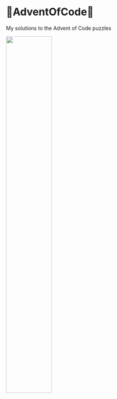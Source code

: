 # 🎅AdventOfCode🧝
My solutions to the Advent of Code puzzles

<img src="https://github.com/Patch4Code/AdventOfCode/assets/116561421/bdad56ed-6685-4eba-8fe1-da6661f3f196" width=50% height=50%>
